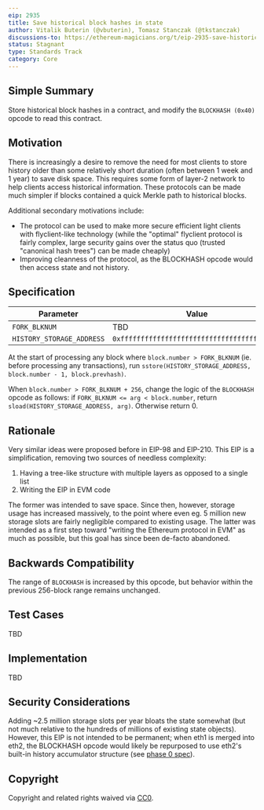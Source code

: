 ```yaml
---
eip: 2935
title: Save historical block hashes in state
author: Vitalik Buterin (@vbuterin), Tomasz Stanczak (@tkstanczak)
discussions-to: https://ethereum-magicians.org/t/eip-2935-save-historical-block-hashes-in-state/4565
status: Stagnant
type: Standards Track
category: Core
---
```


## Simple Summary

Store historical block hashes in a contract, and modify the `BLOCKHASH (0x40)` opcode to read this contract.

## Motivation

There is increasingly a desire to remove the need for most clients to store history older than some relatively short duration (often between 1 week and 1 year) to save disk space. This requires some form of layer-2 network to help clients access historical information. These protocols can be made much simpler if blocks contained a quick Merkle path to historical blocks.

Additional secondary motivations include:

* The protocol can be used to make more secure efficient light clients with flyclient-like technology (while the "optimal" flyclient protocol is fairly complex, large security gains over the status quo (trusted "canonical hash trees") can be made cheaply)
* Improving cleanness of the protocol, as the BLOCKHASH opcode would then access state and not history.

## Specification

| Parameter | Value |
| - | - |
| `FORK_BLKNUM` | TBD |
| `HISTORY_STORAGE_ADDRESS` | `0xfffffffffffffffffffffffffffffffffffffffe`|

At the start of processing any block where `block.number > FORK_BLKNUM` (ie. before processing any transactions), run `sstore(HISTORY_STORAGE_ADDRESS, block.number - 1, block.prevhash)`.

When `block.number > FORK_BLKNUM + 256`, change the logic of the `BLOCKHASH` opcode as follows: if `FORK_BLKNUM <= arg < block.number`, return `sload(HISTORY_STORAGE_ADDRESS, arg)`. Otherwise return 0.

## Rationale

Very similar ideas were proposed before in EIP-98 and EIP-210. This EIP is a simplification, removing two sources of needless complexity:

1. Having a tree-like structure with multiple layers as opposed to a single list
2. Writing the EIP in EVM code

The former was intended to save space. Since then, however, storage usage has increased massively, to the point where even eg. 5 million new storage slots are fairly negligible compared to existing usage. The latter was intended as a first step toward "writing the Ethereum protocol in EVM" as much as possible, but this goal has since been de-facto abandoned.

## Backwards Compatibility

The range of `BLOCKHASH` is increased by this opcode, but behavior within the previous 256-block range remains unchanged.

## Test Cases

TBD

## Implementation

TBD

## Security Considerations

Adding ~2.5 million storage slots per year bloats the state somewhat (but not much relative to the hundreds of millions of existing state objects). However, this EIP is not intended to be permanent; when eth1 is merged into eth2, the BLOCKHASH opcode would likely be repurposed to use eth2's built-in history accumulator structure (see [phase 0 spec](https://github.com/ethereum/annotated-spec/blob/master/phase0/beacon-chain.md#slots_per_historical_root)).

## Copyright

Copyright and related rights waived via [CC0](../LICENSE.md).
